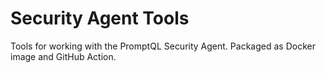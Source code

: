 # Security Agent Tools

Tools for working with the PromptQL Security Agent. Packaged as Docker image and GitHub Action.